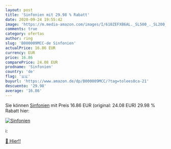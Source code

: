```yaml
---
layout: post
title: 'Sinfonien mit 29.98 % Rabatt'
date: 2020-09-24 19:55:42
image: 'https://m.media-amazon.com/images/I/610ZEFXB6AL._SL500_._SL200_.gif'
comments: true
category: ofertas
author: ring
slug: 'B000009MCC-de Sinfonien'
actualPrice: 16.86 EUR
currency: EUR
price: 16.86
comparePrice: 24.08 EUR
prodname: 'Sinfonien'
country: 'de'
flag: '🇩🇪'
buyurl: 'https://www.amazon.de/dp/B000009MCC/?tag=tolees0ca-21'
descuento: '29.98'
average: '16.86'
---
```


Sie können [Sinfonien](https://www.amazon.de/dp/B000009MCC/?tag=tolees0ca-21) mit Preis 16.86 EUR (original: 24.08 EUR) 29.98 % Rabatt hier:

[![Sinfonien](https://m.media-amazon.com/images/I/610ZEFXB6AL._SL500_._SL200_.gif)](https://www.amazon.de/dp/B000009MCC/?tag=tolees0ca-21)

ℹ️:


[🛒 Hier!!](https://www.amazon.de/dp/B000009MCC/?tag=tolees0ca-21)
